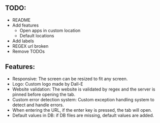 ## TODO:
- README
- Add features
    - Open apps in custom location
    - Default locations
- Add labels
- REGEX url broken
- Remove TODOs
## Features:
- Responsive: The screen can be resized to fit any screen.
- Logo: Custom logo made by Dall-E
- Website validation: The website is validated by regex and the server is pinned before opening the tab.
- Custom error detection system: Custom exception handling system to detect and handle errors.
- When entering the URL, if the enter key is pressed, the tab will open.
- Default values in DB: if DB files are missing, default values are added.
